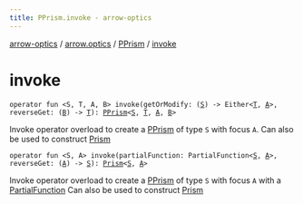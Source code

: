 ```yaml
---
title: PPrism.invoke - arrow-optics
---
```


[arrow-optics](../../index.html) / [arrow.optics](../index.html) / [PPrism](index.html) / [invoke](./invoke.html)

# invoke

`operator fun <S, T, A, B> invoke(getOrModify: (`[`S`](invoke.html#S)`) -> Either<`[`T`](invoke.html#T)`, `[`A`](invoke.html#A)`>, reverseGet: (`[`B`](invoke.html#B)`) -> `[`T`](invoke.html#T)`): `[`PPrism`](index.html)`<`[`S`](invoke.html#S)`, `[`T`](invoke.html#T)`, `[`A`](invoke.html#A)`, `[`B`](invoke.html#B)`>`

Invoke operator overload to create a [PPrism](index.html) of type `S` with focus `A`.
Can also be used to construct [Prism](../-prism.html)

`operator fun <S, A> invoke(partialFunction: PartialFunction<`[`S`](invoke.html#S)`, `[`A`](invoke.html#A)`>, reverseGet: (`[`A`](invoke.html#A)`) -> `[`S`](invoke.html#S)`): `[`Prism`](../-prism.html)`<`[`S`](invoke.html#S)`, `[`A`](invoke.html#A)`>`

Invoke operator overload to create a [PPrism](index.html) of type `S` with focus `A` with a [PartialFunction](#)
Can also be used to construct [Prism](../-prism.html)


